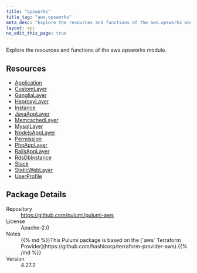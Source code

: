 ```yaml
---
title: "opsworks"
title_tag: "aws.opsworks"
meta_desc: "Explore the resources and functions of the aws.opsworks module."
layout: api
no_edit_this_page: true
---
```


<!-- WARNING: this file was generated by Pulumi Docs Generator. -->
<!-- Do not edit by hand unless you're certain you know what you are doing! -->

Explore the resources and functions of the aws.opsworks module.

<h2 id="resources">Resources</h2>
<ul class="api">
    <li><a href="application" title="Application"><span class="api-symbol api-symbol--resource"></span>Application</a></li>
    <li><a href="customlayer" title="CustomLayer"><span class="api-symbol api-symbol--resource"></span>CustomLayer</a></li>
    <li><a href="ganglialayer" title="GangliaLayer"><span class="api-symbol api-symbol--resource"></span>GangliaLayer</a></li>
    <li><a href="haproxylayer" title="HaproxyLayer"><span class="api-symbol api-symbol--resource"></span>HaproxyLayer</a></li>
    <li><a href="instance" title="Instance"><span class="api-symbol api-symbol--resource"></span>Instance</a></li>
    <li><a href="javaapplayer" title="JavaAppLayer"><span class="api-symbol api-symbol--resource"></span>JavaAppLayer</a></li>
    <li><a href="memcachedlayer" title="MemcachedLayer"><span class="api-symbol api-symbol--resource"></span>MemcachedLayer</a></li>
    <li><a href="mysqllayer" title="MysqlLayer"><span class="api-symbol api-symbol--resource"></span>MysqlLayer</a></li>
    <li><a href="nodejsapplayer" title="NodejsAppLayer"><span class="api-symbol api-symbol--resource"></span>NodejsAppLayer</a></li>
    <li><a href="permission" title="Permission"><span class="api-symbol api-symbol--resource"></span>Permission</a></li>
    <li><a href="phpapplayer" title="PhpAppLayer"><span class="api-symbol api-symbol--resource"></span>PhpAppLayer</a></li>
    <li><a href="railsapplayer" title="RailsAppLayer"><span class="api-symbol api-symbol--resource"></span>RailsAppLayer</a></li>
    <li><a href="rdsdbinstance" title="RdsDbInstance"><span class="api-symbol api-symbol--resource"></span>RdsDbInstance</a></li>
    <li><a href="stack" title="Stack"><span class="api-symbol api-symbol--resource"></span>Stack</a></li>
    <li><a href="staticweblayer" title="StaticWebLayer"><span class="api-symbol api-symbol--resource"></span>StaticWebLayer</a></li>
    <li><a href="userprofile" title="UserProfile"><span class="api-symbol api-symbol--resource"></span>UserProfile</a></li>
</ul>

<h2 id="package-details">Package Details</h2>
<dl class="package-details">
	<dt>Repository</dt>
	<dd><a href="https://github.com/pulumi/pulumi-aws">https://github.com/pulumi/pulumi-aws</a></dd>
	<dt>License</dt>
	<dd>Apache-2.0</dd>
	<dt>Notes</dt>
	<dd>{{% md %}}This Pulumi package is based on the [`aws` Terraform Provider](https://github.com/hashicorp/terraform-provider-aws).{{% /md %}}</dd>
	<dt>Version</dt>
	<dd>4.27.2</dd>
</dl>

